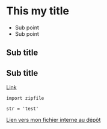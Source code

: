 # This my title
* Sub point
* Sub point

## Sub title

## Sub title

[Link](https://google.com)

```
import zipfile

str = 'test'

```
[Lien vers mon fichier interne au dépôt](test/fichier_importe.md)
